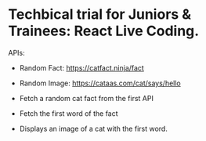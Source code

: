 # Techbical trial for Juniors & Trainees: React Live Coding.

APIs:

- Random Fact: https://catfact.ninja/fact
- Random Image: https://cataas.com/cat/says/hello

- Fetch a random cat fact from the first API
- Fetch the first word of the fact
- Displays an image of a cat with the first word.
